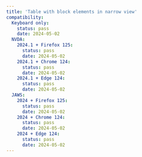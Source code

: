 ```yaml
---
title: 'Table with block elements in narrow view'
compatibility:
  Keyboard only:
    status: pass
    date: 2024-05-02
  NVDA:
    2024.1 + Firefox 125:
      status: pass
      date: 2024-05-02
    2024.1 + Chrome 124:
      status: pass
      date: 2024-05-02
    2024.1 + Edge 124:
      status: pass
      date: 2024-05-02
  JAWS:
    2024 + Firefox 125:
      status: pass
      date: 2024-05-02
    2024 + Chrome 124:
      status: pass
      date: 2024-05-02
    2024 + Edge 124:
      status: pass
      date: 2024-05-02
---
```

